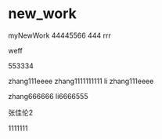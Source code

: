 # new_work
myNewWork
44445566
444
rrr


weff 




553334

zhang111eeee
   zhang1111111111
li
zhang111eeee



zhang666666
li6666555




张佳伦2



1111111